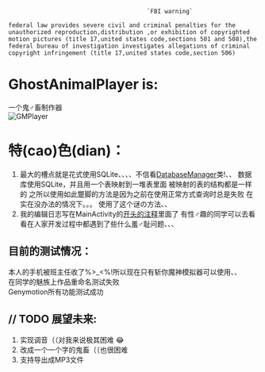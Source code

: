                                            `FBI warning`


`federal law provides severe civil and criminal penalties for the unauthorized reproduction,distribution ,or exhibition of copyrighted motion pictures (title 17,united states code,sections 501 and 508),the federal bureau of investigation investigates allegations of criminal copyright infringement (title 17,united states code,section 506)`


# GhostAnimalPlayer is:<br/>
一个鬼♂畜制作器<br/>
![GMPlayer](https://github.com/ice1000/GhostAnimalPlayer/blob/master/app/src/main/res/mipmap-xxhdpi/ic_launcher.png)<br/>

# 特(cao)色(dian)：

1. 最大的槽点就是花式使用SQLite、、、、不信看[DatabaseManager](https://github.com/ice1000/GhostAnimalPlayer/blob/master/app/src/main/java/util/DatabaseManager.java)类!、、
数据库使用SQLite，并且用一个表映射到一堆表里面
被映射的表的结构都是一样的
之所以使用如此蹩脚的方法是因为之前在使用正常方式查询时总是失败
在实在没办法的情况下。。。
使用了这个谜の方法、、
1. 我的编辑日志写在MainActivity的[开头的注释](https://github.com/ice1000/GhostAnimalPlayer/blob/master/app/src/main/java/player/comet/tesla/ghostanimalplayer/MainActivity.java)里面了
有性♂趣的同学可以去看看在人家开发过程中都遇到了些什么羞♂耻问题、、、<br/>

目前的测试情况：
---------------

本人的手机被班主任收了%>_<%!所以现在只有斩你魔神模拟器可以使用、、<br/>
在同学的魅族上作品重命名测试失败<br/>
Genymotion所有功能测试成功<br/>

// TODO 展望未来:
----------------

1. 实现调音（（对我来说极其困难 :joy:
1. 改成一个一个字的鬼畜（（也很困难
1. 支持导出成MP3文件

